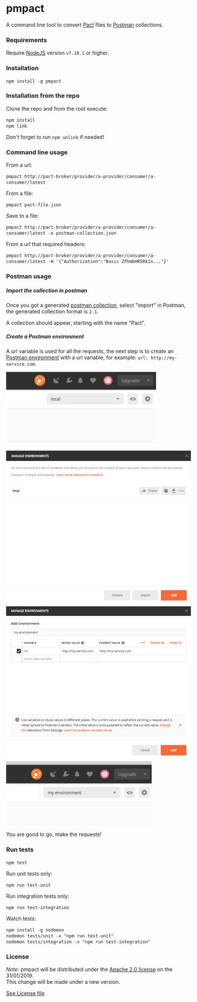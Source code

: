 # pmpact

A command line tool to convert [Pact](https://docs.pact.io/) files to [Postman](https://www.getpostman.com/) collections.

### Requirements

Require [NodeJS](https://nodejs.org/en/) version `v7.10.1` or higher.

### Installation

```
npm install -g pmpact
```

### Installation from the repo

Clone the repo and from the root execute:

```
npm install
npm link
```

Don't forget to run `npm unlink` if needed!

### Command line usage

From a url:

```
pmpact http://pact-broker/provider/a-provider/consumer/a-consumer/latest
```

From a file:

```
pmpact pact-file.json
```

Save to a file:

```
pmpact http://pact-broker/provider/a-provider/consumer/a-consumer/latest -o postman-collection.json
```

From a url that required headers:

```
pmpact http://pact-broker/provider/a-provider/consumer/a-consumer/latest -H '{"Authorization":"Basic ZFhmbHR5Rk1n..."}'
```

### Postman usage

##### Import the collection in postman

Once you got a generated [postman collection](https://www.getpostman.com/docs/v6/postman/collections/intro_to_collections), select "import" in Postman, the generated collection format is `2.1`.

A collection should appear, starting with the name "Pact".

##### Create a Postman environment

A url variable is used for all the requests, the next step is to create an [Postman environment](https://www.getpostman.com/docs/v6/postman/environments_and_globals/intro_to_environments_and_globals) with a url variable, for example: `url: http://my-service.com`.

![Image](labs/assets/postman-environment/step1.png?raw=true)  
![Image](labs/assets/postman-environment/step2.png?raw=true)  
![Image](labs/assets/postman-environment/step3.png?raw=true)  
![Image](labs/assets/postman-environment/step4.png?raw=true)  

You are good to go, make the requests!

### Run tests

```
npm test
```

Run unit tests only:

```
npm run test-unit
```

Run integration tests only:

```
npm run test-integration
```

Watch tests:

```
npm install -g nodemon
nodemon tests/unit -x "npm run test-unit"
nodemon tests/integration -x "npm run test-integration"
```

### License

*Note*: pmpact will be distributed under the [Apache 2.0 license](https://apache.org/licenses/LICENSE-2.0) on the 31/01/2019.  
This change will be made under a new version.

[See License file](https://github.com/ITV/pmpact/blob/master/LICENSE.md)
